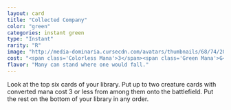 ```yaml
---
layout: card
title: "Collected Company"
color: "green"
categories: instant green
type: "Instant"
rarity: "R"
image: "http://media-dominaria.cursecdn.com/avatars/thumbnails/68/74/200/283/635612641265307832.png"
cost: "<span class='Colorless Mana'>3</span><span class='Green Mana'>G</span>"
flavor: "Many can stand where one would fall."
---
```


Look at the top six cards of your library. Put up to two creature cards with converted mana cost 3 or less from among them onto the battlefield.  Put the rest on the bottom of your library in any order.
